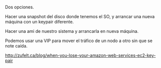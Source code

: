 Dos opciones.

Hacer una snapshot del disco donde tenemos el SO, y arrancar una nueva máquina con un keypair diferente.

Hacer una ami de nuestro sistema y arrancarla en nueva máquina.

Podemos usar una VIP para mover el tráfico de un nodo a otro sin que se note caída.

http://zufelt.ca/blog/when-you-lose-your-amazon-web-services-ec2-key-pair
